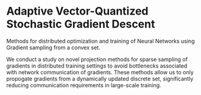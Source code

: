 # Adaptive Vector-Quantized Stochastic Gradient Descent
Methods for distributed optimization and training of Neural Networks using Gradient sampling from a convex set. 

We conduct a study on novel projection methods for sparse sampling of gradients in distributed training settings to avoid bottlenecks associated with network communication of gradients. These methods allow us to only propogate gradients from a dynamically updated discrete set, significantly reducing communication requirements in large-scale training. 
